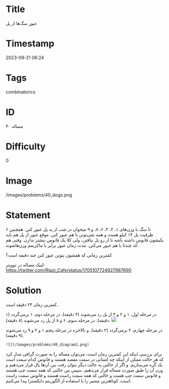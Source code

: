 # Title
عبور سگ‌ها از پل
# Timestamp
2023-09-21 06:24
# Tags
combinatorics
# ID
مساله ۴۰
# Difficulty
0
# Image
/images/problems/40_dogs.png
# Statement
 ۶ تا سگ با وزن‌های ۱، ۲، ۴، ۶، ۸، و ۹ میخوان در شب از یه پل عبور کنن. همچنین ظرفیت پل ۱۴ کیلو هست و همه نمی‌تونن با هم عبور کنن. موقع عبور از پل هم باید یکیشون فانوس داشته باشه تا از رو پل نیافتن، ولی کلا یک فانوس بیشتر ندارن. وقتی هم که چندتا با هم عبور می‌کنن، مدت زمان عبور برابر با ماکزیمم وزن‌هاشونه.

کمترین زمانی که همشون بتونن عبور کنن چند دقیقه است؟

لینک مساله در توویتر: https://twitter.com/Riazi_Cafe/status/1705107724927967690

# Solution

کمترین زمان ۲۴ دقیقه است.

در مرحله اول، ۱ و ۲ و ۴ از پل رد می‌شوند (۴ دقیقه). در مرحله دوم، ۱ برمی‌گردد (۱ دقیقه). در مرحله سوم، ۶ و ۸ از پل رد می‌شوند (۸ دقیقه).
    ![](/images/problems/40_diagram0.png)

در مرحله چهارم، ۲ برمی‌گردد (۲ دقیقه). و بالاخره در مرحله پنجم ۱ و ۲ و ۹ رد می‌شوند (۹ دقیقه).

    ![](/images/problems/40_diagram1.png)

برای بررسی اینکه این کمترین زمان است، می‌توان مساله را به صورت گرافی مدل کرد که هر حالت ممکن از اینکه چه کسانی در سمت مقصد هستند و فانوس کدام سمت است یک گره می‌سازیم. و اگر از حالتی به حالت دیگر بتوان رفت بین آن‌ها یال قرار می‌دهیم و وزن آن را طبق صورت مساله قرار می‌دهیم. سپس بین حالتی که همه سمت چپ هستند و فانوس سمت چپ هست و حالتی که همه سمت راست هستند و فانوس سمت راست است، کوتاهترین مسیر را با استفاده از الگوریتم دایکسترا پیدا می‌کنیم.
